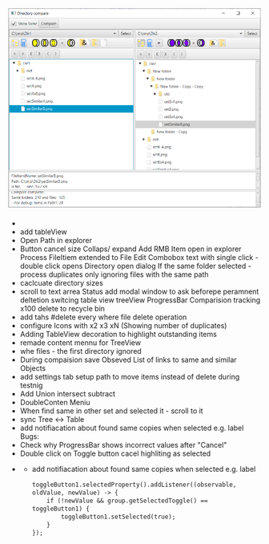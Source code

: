
![img_1.png](img_1.png)
- 
- 
- add tableView
- Open Path in explorer
- Button cancel size
Collaps/ expand
Add RMB Item open in explorer
Process FileItiem extended to File
Edit Combobox text with single click - double click opens Directory open dialog
If the same folder selected - process duplicates only ignoring files with the same path
- caclcuate directory sizes
- scroll to text arrea Status 
add modal window to ask beforepe peramnent deltetion
switcing table view treeView
ProgressBar Comparision tracking x100
delete to recycle bin
- add tahs #delete every where file delete operation
- configure Icons with x2 x3 xN (Showing number of duplicates)
- Adding TableView decoration to highlight outstanding items
- remade content mennu for TreeView
- whe files - the first directory ignored
- During compaision save Obseved List of links to same and similar Objects
- add settings tab setup path to move items instead of delete during testnig
- Add Union intersect subtract 
- DoubleConten Meniu
- When find same in other set and selected it - scroll to it 
- sync Tree <-> Table
- add notifiacation about found same copies when selected e.g. label
Bugs:
- Check why ProgressBar shows incorrect values after "Cancel"
- Double click on Toggle button cacel highliting as selected
- - add notifiacation about found same copies when selected e.g. label

        toggleButton1.selectedProperty().addListener((observable, oldValue, newValue) -> {
            if (!newValue && group.getSelectedToggle() == toggleButton1) {
                toggleButton1.setSelected(true);
            }
        });



